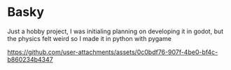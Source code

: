 # Basky
Just a hobby project, I was initialing planning on developing it in godot, but the physics felt weird so I made it in python with pygame




https://github.com/user-attachments/assets/0c0bdf76-907f-4be0-bf4c-b860234b4347

